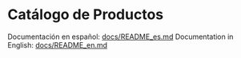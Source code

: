# Catálogo de Productos

Documentación en español: [docs/README_es.md](docs/README_es.md)
Documentation in English: [docs/README_en.md](docs/README_en.md)

